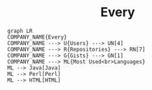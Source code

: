<h1 align="center">Every</h1>

```mermaid
graph LR
COMPANY_NAME{Every}
COMPANY_NAME ---> U{Users} ---> UN[4]
COMPANY_NAME ---> R{Repositories} ---> RN[7]
COMPANY_NAME ---> G{Gists} ---> GN[1]
COMPANY_NAME ---> ML{Most Used<br>Languages}
ML --> Java[Java]
ML --> Perl[Perl]
ML --> HTML[HTML]
```
